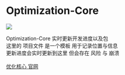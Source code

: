 # Optimization-Core

![](https://github.com/SIRT43/SIRT43.github.io/releases/download/logo/logo.png)

Optimization-Core 实时更新开发进度以及包  
这里的 项目文件 是一个模板 用于记录位置与信息  
更新进度会实时更新到这里 但会存在 风险 与 崩溃  
⠀  
[优化核心 官网](https://sirt43.github.io/)
